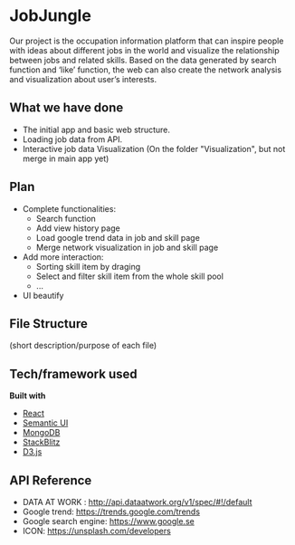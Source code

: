 # JobJungle
Our project is the occupation information platform that can inspire people with ideas about different jobs in the world and visualize the relationship between jobs and related skills. Based on the data generated by search function and ‘like’ function, the web can also create the network analysis and visualization about user’s interests.

## What we have done
- The initial app and basic web structure.
- Loading job data from API.
- Interactive job data Visualization (On the folder "Visualization", but not merge in main app yet)

## Plan
- Complete functionalities:
  - Search function
  - Add view history page
  - Load google trend data in job and skill page
  - Merge network visualization in job and skill page
- Add more interaction:
  - Sorting skill item by draging
  - Select and filter skill item from the whole skill pool
  - ...
- UI beautify

## File Structure 
(short description/purpose of each file)

## Tech/framework used
<b>Built with</b>
- [React](https://reactjs.org)
- [Semantic UI](https://semantic-ui.com/)
- [MongoDB](https://www.mongodb.com/)
- [StackBlitz](https://stackblitz.com/)
- [D3.js](https://d3js.org/)

## API Reference
- DATA AT WORK : http://api.dataatwork.org/v1/spec/#!/default
- Google trend: https://trends.google.com/trends
- Google search engine: https://www.google.se
- ICON: https://unsplash.com/developers
